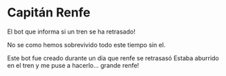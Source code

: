 # Capitán Renfe

El bot que informa si un tren se ha retrasado!

No se como hemos sobrevivido todo este tiempo sin el.

Este bot fue creado durante un día que renfe se retrasasó
Estaba aburrido en el tren y me puse a hacerlo... grande renfe!